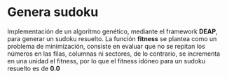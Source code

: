 # Genera sudoku

Implementación de un algoritmo genético, mediante el framework **DEAP**, para generar un sudoku resuelto.
La función **fitness** se plantea como un problema de minimización, consiste en evaluar que no se repitan los números en las filas, columnas ni sectores, de lo contrario, se incrementa en una unidad el fitness, por lo que el fitness idóneo para un sudoku resuelto es de **0.0**

